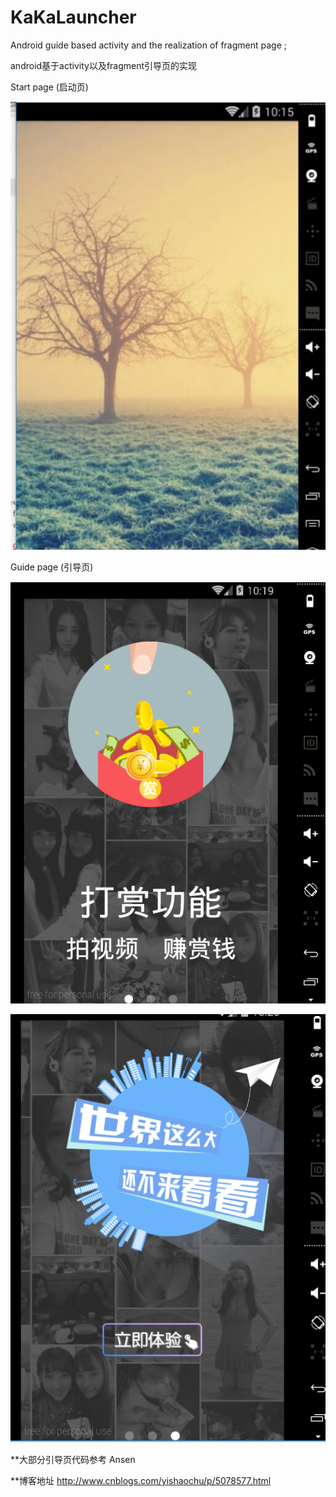 # KaKaLauncher 
Android guide based activity and the realization of fragment page ;  

android基于activity以及fragment引导页的实现  

Start page (启动页)  

 ![image](https://github.com/491134648/KaKaLauncher/blob/master/app/demopng/appstart.jpg)
 
 Guide page (引导页)  
 
![image](https://github.com/491134648/KaKaLauncher/blob/master/app/demopng/appguide1.png)  

![image](https://github.com/491134648/KaKaLauncher/blob/master/app/demopng/appguide3.png)

**大部分引导页代码参考 Ansen  

**博客地址 http://www.cnblogs.com/yishaochu/p/5078577.html
